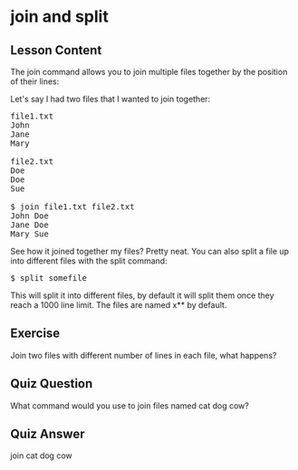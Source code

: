 # join and split

## Lesson Content

The join command allows you to join multiple files together by the position of their lines: 

Let's say I had two files that I wanted to join together:
<pre>file1.txt
John
Jane
Mary

file2.txt
Doe
Doe
Sue

$ join file1.txt file2.txt
John Doe
Jane Doe
Mary Sue
</pre>

See how it joined together my files? Pretty neat. You can also split a file up into different files with the split command: 

<pre>$ split somefile</pre>

This will split it into different files, by default it will split them once they reach a 1000 line limit. The files are named x** by default.

## Exercise

Join two files with different number of lines in each file, what happens?

## Quiz Question

What command would you use to join files named cat dog cow?

## Quiz Answer

join cat dog cow